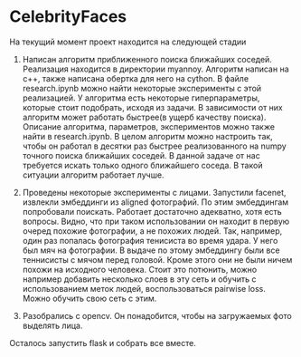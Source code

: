 # CelebrityFaces

На текущий момент проект находится на следующей стадии

1. Написан алгоритм приближенного поиска ближайших соседей. Реализация находится в директории myannoy. Алгоритм написан на c++, также написана обертка для него на cython. В файле research.ipynb можно найти некоторые эксперименты с этой реализацией. У алгоритма есть некоторые гиперпараметры, которые стоит подобрать, исходя из задачи. В зависимости от них алгоритм может работать быстрее(в ущерб качеству поиска). Описание алгоритма, параметров, экспериментов можно также найти в research.ipynb. В целом алгоритм можно настроить так, чтобы он работал в десятки раз быстрее реализованного на numpy точного поиска ближайших соседей. В данной задаче от нас требуется искать только одного ближайшего соседа. В такой ситуации алгоритм работает лучше.

2. Проведены некоторые эксперименты с лицами. Запустили facenet, извлекли эмбеддинги из aligned фотографий. По этим эмбеддингам попробовали поискать. Работает достаточно адекватно, хотя есть вопросы. Видно, что при таком использовании он находит в первую очеред похожие фотографии, а не похожих людей. Так, например, один раз попалась фотография тенисиста во время удара. У него был мяч на фотографии. В выдаче по этому эмбеддингу были все теннисисты с мячом перед головой. Кроме этого они не были ничем похожи на исходного человека. Стоит это потюнить, можно например добавить несколько слоев в эту сеть и обучить с использованием меток людей, воспользоваться pairwise loss. Можно обучить свою сеть с этим.

3. Разобрались с opencv. Он понадобится, чтобы на загружаемых фото выделять лица.

Осталось запустить flask  и собрать все вместе.
